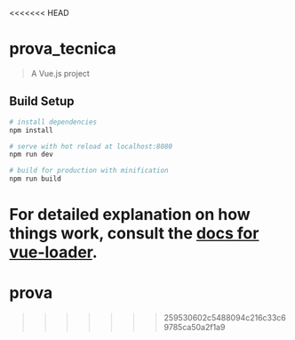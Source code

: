 <<<<<<< HEAD
# prova_tecnica

> A Vue.js project

## Build Setup

``` bash
# install dependencies
npm install

# serve with hot reload at localhost:8080
npm run dev

# build for production with minification
npm run build
```

For detailed explanation on how things work, consult the [docs for vue-loader](http://vuejs.github.io/vue-loader).
=======
# prova
>>>>>>> 259530602c5488094c216c33c69785ca50a2f1a9
